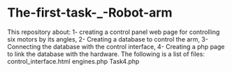 # The-first-task-_-Robot-arm
This repository  about:
1- creating a control panel web page for controlling six motors by its angles, 2- Creating a database to control the arm, 3- Connecting the database with the control interface, 4- Creating a php page to link the database with the hardware.
The following is a list of files:
control_interface.html
engines.php
Task4.php
